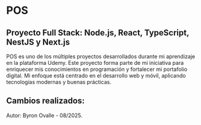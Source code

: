 # POS

## Proyecto Full Stack: Node.js, React, TypeScript, NestJS y Next.js

POS es uno de los múltiples proyectos desarrollados durante mi aprendizaje en la plataforma Udemy. Este proyecto forma parte de mi iniciativa para enriquecer mis conocimientos en programación y fortalecer mi portafolio digital. Mi enfoque está centrado en el desarrollo web y móvil, aplicando tecnologías modernas y buenas prácticas.

## Cambios realizados:

Autor: Byron Ovalle - 08/2025.
